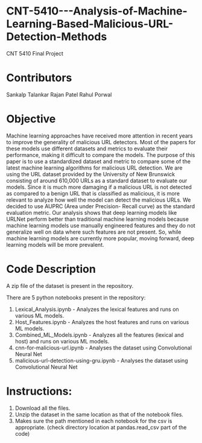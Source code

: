 # CNT-5410---Analysis-of-Machine-Learning-Based-Malicious-URL-Detection-Methods
CNT 5410 Final Project

# Contributors 
Sankalp Talankar
Rajan Patel
Rahul Porwal

# Objective
Machine learning approaches have received more attention in recent years to improve the generality of malicious URL detectors. Most of the papers for these models use different datasets and metrics to evaluate their performance, making it difficult to compare the models. The purpose of this paper is to use a standardized dataset and metric to compare some of the latest machine learning algorithms for malicious URL detection. We are using the URL dataset provided by the University of New Brunswick consisting of around 610,000 URLs as a standard dataset to evaluate our models. Since it is much more damaging if a malicious URL is not detected as compared to a benign URL that is classified as malicious, it is more relevant to analyze how well the model can detect the malicious URLs. We decided to use AUPRC (Area under Precision- Recall curve) as the standard evaluation metric. Our analysis shows that deep learning models like URLNet perform better than traditional machine learning models because machine learning models use manually engineered features and they do not generalize well on data where such features are not present. So, while machine learning models are currently more popular, moving forward, deep learning models will be more prevalent.

# Code Description
A zip file of the dataset is present in the repository. 

There are 5 python notebooks present in the repository: 
1. Lexical_Analysis.ipynb - Analyzes the lexical features and runs on various ML models. 
2. Host_Features.ipynb - Analyzes the host features and runs on various ML models. 
3. Combined_ML_Models.ipynb - Analyzes all the features (lexical and host) and runs on various ML models. 
4. cnn-for-malicious-url.ipynb - Analyses the dataset using Convolutional Neural Net
5. malicious-url-detection-using-gru.ipynb - Analyses the dataset using Convolutional Neural Net

# Instructions:
1. Download all the files. 
2. Unzip the dataset in the same location as that of the notebook files. 
3. Makes sure the path mentioned in each notebook for the csv is appropriate. (check directory location at pandas.read_csv part of the code)
